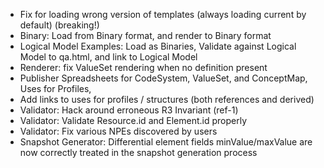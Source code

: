 * Fix for loading wrong version of templates (always loading current by default) (breaking!)
* Binary: Load from Binary format, and render to Binary format
* Logical Model Examples: Load as Binaries, Validate against Logical Model to qa.html, and link to Logical Model
* Renderer: fix ValueSet rendering when no definition present
* Publisher Spreadsheets for CodeSystem, ValueSet, and ConceptMap, Uses for Profiles,
* Add links to uses for profiles / structures (both references and derived)
* Validator: Hack around erroneous R3 Invariant (ref-1)
* Validator: Validate Resource.id and Element.id properly
* Validator: Fix various NPEs discovered by users
* Snapshot Generator: Differential element fields minValue/maxValue are now correctly treated in the snapshot generation process

